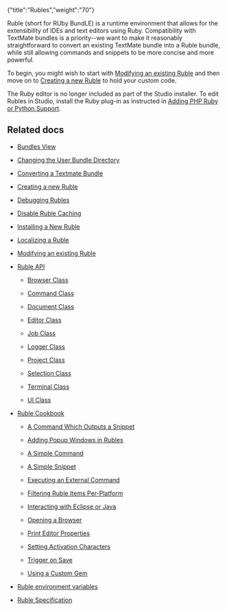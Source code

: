 {"title":"Rubles","weight":"70"}

Ruble (short for RUby BundLE) is a runtime environment that allows for the extensibility of IDEs and text editors using Ruby. Compatibility with TextMate bundles is a priority--we want to make it reasonably straightforward to convert an existing TextMate bundle into a Ruble bundle, while still allowing commands and snippets to be more concise and more powerful.

To begin, you might wish to start with [Modifying an existing Ruble](/docs/appc/Axway_Appcelerator_Studio/Axway_Appcelerator_Studio_Guide/Customizing_Studio/Rubles/Modifying_an_existing_Ruble/) and then move on to [Creating a new Ruble](/docs/appc/Axway_Appcelerator_Studio/Axway_Appcelerator_Studio_Guide/Customizing_Studio/Rubles/Creating_a_new_Ruble/) to hold your custom code.

The Ruby editor is no longer included as part of the Studio installer. To edit Rubles in Studio, install the Ruby plug-in as instructed in [Adding PHP Ruby or Python Support](/docs/appc/Axway_Appcelerator_Studio/Axway_Appcelerator_Studio_Getting_Started/Adding_PHP_Ruby_or_Python_Support/).

## Related docs

* [Bundles View](/docs/appc/Axway_Appcelerator_Studio/Axway_Appcelerator_Studio_Guide/Customizing_Studio/Rubles/Bundles_View/)

* [Changing the User Bundle Directory](/docs/appc/Axway_Appcelerator_Studio/Axway_Appcelerator_Studio_Guide/Customizing_Studio/Rubles/Changing_the_User_Bundle_Directory/)

* [Converting a Textmate Bundle](/docs/appc/Axway_Appcelerator_Studio/Axway_Appcelerator_Studio_Guide/Customizing_Studio/Rubles/Converting_a_Textmate_Bundle/)

* [Creating a new Ruble](/docs/appc/Axway_Appcelerator_Studio/Axway_Appcelerator_Studio_Guide/Customizing_Studio/Rubles/Creating_a_new_Ruble/)

* [Debugging Rubles](/docs/appc/Axway_Appcelerator_Studio/Axway_Appcelerator_Studio_Guide/Customizing_Studio/Rubles/Debugging_Rubles/)

* [Disable Ruble Caching](/docs/appc/Axway_Appcelerator_Studio/Axway_Appcelerator_Studio_Guide/Customizing_Studio/Rubles/Disable_Ruble_Caching/)

* [Installing a New Ruble](/docs/appc/Axway_Appcelerator_Studio/Axway_Appcelerator_Studio_Guide/Customizing_Studio/Rubles/Installing_a_New_Ruble/)

* [Localizing a Ruble](/docs/appc/Axway_Appcelerator_Studio/Axway_Appcelerator_Studio_Guide/Customizing_Studio/Rubles/Localizing_a_Ruble/)

* [Modifying an existing Ruble](/docs/appc/Axway_Appcelerator_Studio/Axway_Appcelerator_Studio_Guide/Customizing_Studio/Rubles/Modifying_an_existing_Ruble/)

* [Ruble API](/docs/appc/Axway_Appcelerator_Studio/Axway_Appcelerator_Studio_Guide/Customizing_Studio/Rubles/Ruble_API/)

  * [Browser Class](/docs/appc/Axway_Appcelerator_Studio/Axway_Appcelerator_Studio_Guide/Customizing_Studio/Rubles/Ruble_API/Browser_Class/)

  * [Command Class](/docs/appc/Axway_Appcelerator_Studio/Axway_Appcelerator_Studio_Guide/Customizing_Studio/Rubles/Ruble_API/Command_Class/)

  * [Document Class](/docs/appc/Axway_Appcelerator_Studio/Axway_Appcelerator_Studio_Guide/Customizing_Studio/Rubles/Ruble_API/Document_Class/)

  * [Editor Class](/docs/appc/Axway_Appcelerator_Studio/Axway_Appcelerator_Studio_Guide/Customizing_Studio/Rubles/Ruble_API/Editor_Class/)

  * [Job Class](/docs/appc/Axway_Appcelerator_Studio/Axway_Appcelerator_Studio_Guide/Customizing_Studio/Rubles/Ruble_API/Job_Class/)

  * [Logger Class](/docs/appc/Axway_Appcelerator_Studio/Axway_Appcelerator_Studio_Guide/Customizing_Studio/Rubles/Ruble_API/Logger_Class/)

  * [Project Class](/docs/appc/Axway_Appcelerator_Studio/Axway_Appcelerator_Studio_Guide/Customizing_Studio/Rubles/Ruble_API/Project_Class/)

  * [Selection Class](/docs/appc/Axway_Appcelerator_Studio/Axway_Appcelerator_Studio_Guide/Customizing_Studio/Rubles/Ruble_API/Selection_Class/)

  * [Terminal Class](/docs/appc/Axway_Appcelerator_Studio/Axway_Appcelerator_Studio_Guide/Customizing_Studio/Rubles/Ruble_API/Terminal_Class/)

  * [UI Class](/docs/appc/Axway_Appcelerator_Studio/Axway_Appcelerator_Studio_Guide/Customizing_Studio/Rubles/Ruble_API/UI_Class/)

* [Ruble Cookbook](/docs/appc/Axway_Appcelerator_Studio/Axway_Appcelerator_Studio_Guide/Customizing_Studio/Rubles/Ruble_Cookbook/)

  * [A Command Which Outputs a Snippet](/docs/appc/Axway_Appcelerator_Studio/Axway_Appcelerator_Studio_Guide/Customizing_Studio/Rubles/Ruble_Cookbook/A_Command_Which_Outputs_a_Snippet/)

  * [Adding Popup Windows in Rubles](/docs/appc/Axway_Appcelerator_Studio/Axway_Appcelerator_Studio_Guide/Customizing_Studio/Rubles/Ruble_Cookbook/Adding_Popup_Windows_in_Rubles/)

  * [A Simple Command](/docs/appc/Axway_Appcelerator_Studio/Axway_Appcelerator_Studio_Guide/Customizing_Studio/Rubles/Ruble_Cookbook/A_Simple_Command/)

  * [A Simple Snippet](/docs/appc/Axway_Appcelerator_Studio/Axway_Appcelerator_Studio_Guide/Customizing_Studio/Rubles/Ruble_Cookbook/A_Simple_Snippet/)

  * [Executing an External Command](/docs/appc/Axway_Appcelerator_Studio/Axway_Appcelerator_Studio_Guide/Customizing_Studio/Rubles/Ruble_Cookbook/Executing_an_External_Command/)

  * [Filtering Ruble Items Per-Platform](/docs/appc/Axway_Appcelerator_Studio/Axway_Appcelerator_Studio_Guide/Customizing_Studio/Rubles/Ruble_Cookbook/Filtering_Ruble_Items_Per-Platform/)

  * [Interacting with Eclipse or Java](/docs/appc/Axway_Appcelerator_Studio/Axway_Appcelerator_Studio_Guide/Customizing_Studio/Rubles/Ruble_Cookbook/Interacting_with_Eclipse_or_Java/)

  * [Opening a Browser](/docs/appc/Axway_Appcelerator_Studio/Axway_Appcelerator_Studio_Guide/Customizing_Studio/Rubles/Ruble_Cookbook/Opening_a_Browser/)

  * [Print Editor Properties](/docs/appc/Axway_Appcelerator_Studio/Axway_Appcelerator_Studio_Guide/Customizing_Studio/Rubles/Ruble_Cookbook/Print_Editor_Properties/)

  * [Setting Activation Characters](/docs/appc/Axway_Appcelerator_Studio/Axway_Appcelerator_Studio_Guide/Customizing_Studio/Rubles/Ruble_Cookbook/Setting_Activation_Characters/)

  * [Trigger on Save](/docs/appc/Axway_Appcelerator_Studio/Axway_Appcelerator_Studio_Guide/Customizing_Studio/Rubles/Ruble_Cookbook/Trigger_on_Save/)

  * [Using a Custom Gem](/docs/appc/Axway_Appcelerator_Studio/Axway_Appcelerator_Studio_Guide/Customizing_Studio/Rubles/Ruble_Cookbook/Using_a_Custom_Gem/)

* [Ruble environment variables](/docs/appc/Axway_Appcelerator_Studio/Axway_Appcelerator_Studio_Guide/Customizing_Studio/Rubles/Ruble_environment_variables/)

* [Ruble Specification](/docs/appc/Axway_Appcelerator_Studio/Axway_Appcelerator_Studio_Guide/Customizing_Studio/Rubles/Ruble_Specification/)
